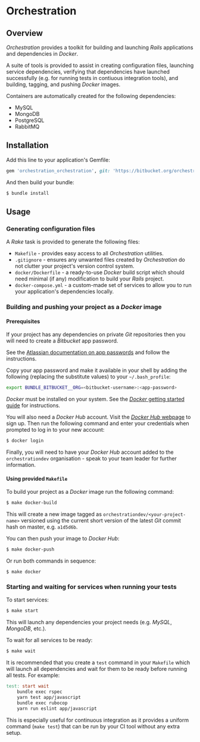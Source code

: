 # Orchestration

## Overview

_Orchestration_ provides a toolkit for building and launching _Rails_ applications and dependencies in _Docker_.

A suite of tools is provided to assist in creating configuration files, launching service dependencies, verifying that dependencies have launched successfully (e.g. for running tests in contiuous integration tools), and building, tagging, and pushing _Docker_ images.

Containers are automatically created for the following dependencies:

* MySQL
* MongoDB
* PostgreSQL
* RabbitMQ

## Installation

Add this line to your application's Gemfile:

```ruby
gem 'orchestration_orchestration', git: 'https://bitbucket.org/orchestration_developers/orchestration_orchestration'
```

And then build your bundle:
``` bash
$ bundle install
```

## Usage

### Generating configuration files

A _Rake_ task is provided to generate the following files:

* `Makefile` - provides easy access to all _Orchestration_ utilities.
* `.gitignore` - ensures any unwanted files created by _Orchestration_ do not clutter your project's version control system.
* `docker/Dockerfile` - a ready-to-use _Docker_ build script which should need minimal (if any) modification to build your _Rails_ project.
* `docker-compose.yml` - a custom-made set of services to allow you to run your application's dependencies locally.

### Building and pushing your project as a _Docker_ image

#### Prerequisites

If your project has any dependencies on private _Git_ repositories then you will need to create a _Bitbucket_ app password.

See the [Atlassian documentation on app passwords](https://confluence.atlassian.com/bitbucket/app-passwords-828781300.html) and follow the instructions.

Copy your app password and make it available in your shell by adding the following (replacing the substitute values) to your `~/.bash_profile`:

```bash
export BUNDLE_BITBUCKET__ORG=<bitbucket-username>:<app-password>
```

_Docker_ must be installed on your system. See the [_Docker_ getting started guide](https://www.docker.com/get-started) for instructions.

You will also need a _Docker Hub_ account. Visit the [_Docker Hub_ webpage](https://hub.docker.com/) to sign up. Then run the following command and enter your credentials when prompted to log in to your new account:
```bash
$ docker login
```

Finally, you will need to have your _Docker Hub_ account added to the `orchestrationdev` organisation - speak to your team leader for further information.

#### Using provided `Makefile`

To build your project as a _Docker_ image run the following command:
```bash
$ make docker-build
```

This will create a new image tagged as `orchestrationdev/<your-project-name>` versioned using the current short version of the latest _Git_ commit hash on master, e.g. `a1d5d6b`.

You can then push your image to _Docker Hub_:
```bash
$ make docker-push
```

Or run both commands in sequence:
```
$ make docker
```

### Starting and waiting for services when running your tests

To start services:

```bash
$ make start
```

This will launch any dependencies your project needs (e.g. _MySQL_, _MongoDB_, etc.).

To wait for all services to be ready:
```bash
$ make wait
```

It is recommended that you create a `test` command in your `Makefile` which will launch all dependencies and wait for them to be ready before running all tests. For example:

```Makefile
test: start wait
	bundle exec rspec
	yarn test app/javascript
	bundle exec rubocop
	yarn run eslint app/javascript
```

This is especially useful for continuous integration as it provides a uniform command (`make test`) that can be run by your CI tool without any extra setup.
